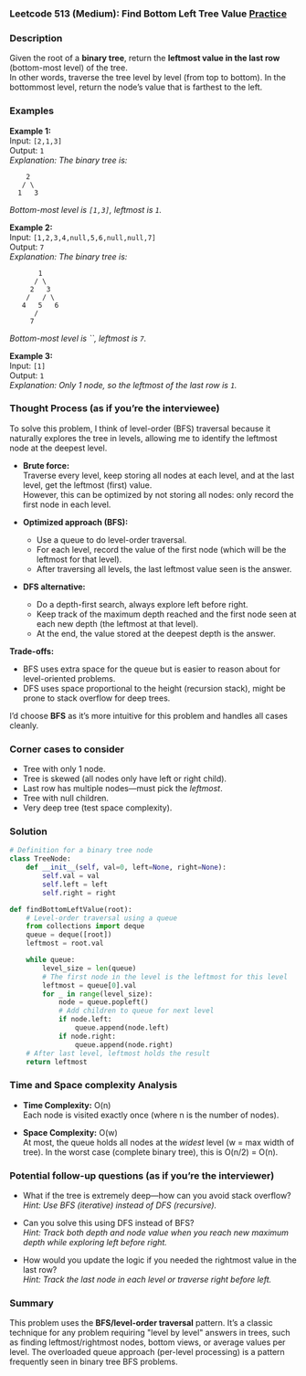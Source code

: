 ### Leetcode 513 (Medium): Find Bottom Left Tree Value [Practice](https://leetcode.com/problems/find-bottom-left-tree-value)

### Description  
Given the root of a **binary tree**, return the **leftmost value in the last row** (bottom-most level) of the tree.  
In other words, traverse the tree level by level (from top to bottom). In the bottommost level, return the node’s value that is farthest to the left.

### Examples  

**Example 1:**  
Input: `[2,1,3]`  
Output: `1`  
*Explanation: The binary tree is:*
```
    2
   / \
  1   3
```
*Bottom-most level is `[1,3]`, leftmost is `1`.*

**Example 2:**  
Input: `[1,2,3,4,null,5,6,null,null,7]`  
Output: `7`  
*Explanation: The binary tree is:*
```
       1
      / \
     2   3
    /   / \
   4   5   6
      /
     7
```
*Bottom-most level is ``, leftmost is `7`.*

**Example 3:**  
Input: `[1]`  
Output: `1`  
*Explanation: Only 1 node, so the leftmost of the last row is `1`.*

### Thought Process (as if you’re the interviewee)  
To solve this problem, I think of level-order (BFS) traversal because it naturally explores the tree in levels, allowing me to identify the leftmost node at the deepest level.

- **Brute force:**  
  Traverse every level, keep storing all nodes at each level, and at the last level, get the leftmost (first) value.  
  However, this can be optimized by not storing all nodes: only record the first node in each level.

- **Optimized approach (BFS):**  
  - Use a queue to do level-order traversal.
  - For each level, record the value of the first node (which will be the leftmost for that level).
  - After traversing all levels, the last leftmost value seen is the answer.

- **DFS alternative:**  
  - Do a depth-first search, always explore left before right.
  - Keep track of the maximum depth reached and the first node seen at each new depth (the leftmost at that level).
  - At the end, the value stored at the deepest depth is the answer.

**Trade-offs:**  
- BFS uses extra space for the queue but is easier to reason about for level-oriented problems.
- DFS uses space proportional to the height (recursion stack), might be prone to stack overflow for deep trees.

I’d choose **BFS** as it’s more intuitive for this problem and handles all cases cleanly.

### Corner cases to consider  
- Tree with only 1 node.
- Tree is skewed (all nodes only have left or right child).
- Last row has multiple nodes—must pick the *leftmost*.
- Tree with null children.
- Very deep tree (test space complexity).

### Solution

```python
# Definition for a binary tree node
class TreeNode:
    def __init__(self, val=0, left=None, right=None):
        self.val = val
        self.left = left
        self.right = right

def findBottomLeftValue(root):
    # Level-order traversal using a queue
    from collections import deque
    queue = deque([root])
    leftmost = root.val

    while queue:
        level_size = len(queue)
        # The first node in the level is the leftmost for this level
        leftmost = queue[0].val
        for _ in range(level_size):
            node = queue.popleft()
            # Add children to queue for next level
            if node.left:
                queue.append(node.left)
            if node.right:
                queue.append(node.right)
    # After last level, leftmost holds the result
    return leftmost
```

### Time and Space complexity Analysis  

- **Time Complexity:** O(n)  
  Each node is visited exactly once (where n is the number of nodes).

- **Space Complexity:** O(w)  
  At most, the queue holds all nodes at the *widest* level (w = max width of tree). In the worst case (complete binary tree), this is O(n/2) = O(n).

### Potential follow-up questions (as if you’re the interviewer)  

- What if the tree is extremely deep—how can you avoid stack overflow?  
  *Hint: Use BFS (iterative) instead of DFS (recursive).*

- Can you solve this using DFS instead of BFS?  
  *Hint: Track both depth and node value when you reach new maximum depth while exploring left before right.*

- How would you update the logic if you needed the rightmost value in the last row?  
  *Hint: Track the last node in each level or traverse right before left.*

### Summary
This problem uses the **BFS/level-order traversal** pattern. It’s a classic technique for any problem requiring "level by level" answers in trees, such as finding leftmost/rightmost nodes, bottom views, or average values per level. The overloaded queue approach (per-level processing) is a pattern frequently seen in binary tree BFS problems.